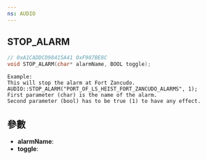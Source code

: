 ```yaml
---
ns: AUDIO
---
```

## STOP_ALARM

```c
// 0xA1CADDCD98415A41 0xF987BE8C
void STOP_ALARM(char* alarmName, BOOL toggle);
```

```
Example:  
This will stop the alarm at Fort Zancudo.  
AUDIO::STOP_ALARM("PORT_OF_LS_HEIST_FORT_ZANCUDO_ALARMS", 1);  
First parameter (char) is the name of the alarm.  
Second parameter (bool) has to be true (1) to have any effect.  
```

## 參數
* **alarmName**: 
* **toggle**: 

